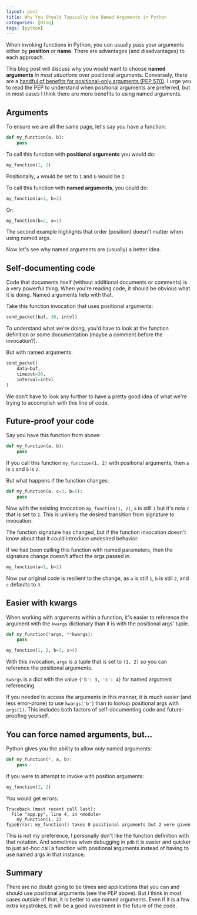 ```yaml
---
layout: post
title: Why You Should Typically Use Named Arguments in Python
categories: [Blog]
tags: [python]
---
```


When invoking functions in Python, you can usually pass your arguments either by **position** or **name**. There are advantages (and disadvantages) to each approach.

This blog post will discuss why you would want to choose **named arguments** *in most situations* over positional arguments. Conversely, there are a [handful of benefits for positional-only arguments (PEP 570)](https://www.python.org/dev/peps/pep-0570/#benefits-of-positional-only-parameters). I urge you to read the PEP to understand when positional arguments are preferred, but in most cases I think there are more benefits to using named arguments.

## Arguments

To ensure we are all the same page, let's say you have a function:

```python
def my_function(a, b):
    pass
```

To call this function with **positional arguments** you would do:

```python
my_function(1, 2)
```

Positionally, `a` would be set to `1` and `b` would be `2`.

To call this function with **named arguments**, you could do:

```python
my_function(a=1, b=2)
```

Or:

```python
my_function(b=2, a=1)
```

The second example highlights that order (position) doesn't matter when using named args.

Now let's see why named arguments are (usually) a better idea.

## Self-documenting code

Code that documents itself (without additional documents or comments) is a very powerful thing. When you're reading code, it should be obvious what it is doing. Named arguments help with that.

Take this function invocation that uses positional arguments:

```python
send_packet(buf, 30, intvl)
```

To understand what we're doing, you'd have to look at the function definition or some documentation (maybe a comment before the invocation?).

But with named arguments:

```python
send_packet(
    data=buf,
    timeout=30,
    interval=intvl
)
```

We don't have to look any further to have a pretty good idea of what we're trying to accomplish with this line of code.

## Future-proof your code

Say you have this function from above:

```python
def my_function(a, b):
    pass
```

If you call this function `my_function(1, 2)` with positional arguments, then `a` is `1` and `b` is `2`.

But what happens if the function changes:

```python
def my_function(a, c=3, b=5):
    pass
```

Now with the existing invocation `my_function(1, 2)`, `a` is still `1` but it's now `c` that is set to `2`. This is unlikely the desired transition from signature to invocation.

The function signature has changed, but if the function invocation doesn't know about that it could introduce undesired behavior.

If we had been calling this function with named parameters, then the signature change doesn't affect the args passed in.

```python
my_function(a=1, b=2)
```

Now our original code is resilient to the change, as `a` is still `1`, `b` is still `2`, and `c` defaults to `3`.

## Easier with kwargs

When working with arguments within a function, it's easier to reference the argument with the `kwargs` dictionary than it is with the positional args' tuple.

```python
def my_function(*args, **kwargs):
    pass

my_function(1, 2, b=3, c=4)
```

With this invocation, `args` is a tuple that is set to `(1, 2)` so you can reference the positional arguments.

`kwargs` is a dict with the value `{'b': 3, 'c': 4}` for named argument referencing.

If you needed to access the arguments in this manner, it is much easier (and less error-prone) to use `kwargs['b']` than to lookup positional args with `args(1)`. This includes both factors of self-documenting code and future-proofing yourself.

## You can force named arguments, but...

Python gives you the ability to allow *only* named arguments:

```python
def my_function(*, a, b):
    pass
```

If you were to attempt to invoke with position arguments:

```python
my_function(1, 2)
```

You would get errors:

```
Traceback (most recent call last):
  File "app.py", line 4, in <module>
    my_function(1, 2)
TypeError: my_function() takes 0 positional arguments but 2 were given
```

This is not my preference, I personally don't like the function definition with that notation. And sometimes when debugging in `pdb` it is easier and quicker to just ad-hoc call a function with positional arguments instead of having to use named args in that instance.

## Summary

There are no doubt going to be times and applications that you can and should use positional arguments (see the PEP above). But I think in most cases outside of that, it is better to use named arguments. Even if it is a few extra keystrokes, it will be a good investment in the future of the code.
